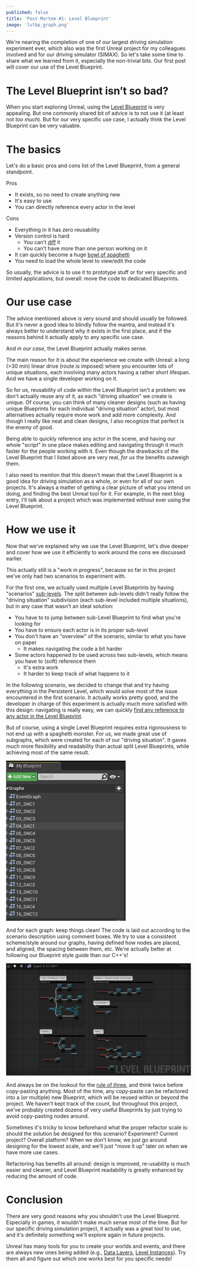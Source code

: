 ```yaml
---
published: false
title: 'Post Mortem #1: Level Blueprint'
image: 'lvlbp_graph.png'
---
```


We're nearing the completion of one of our largest driving simulation experiment ever, which also was the first Unreal project for my colleagues involved and for our driving simulator (SIMAX). So let's take some time to share what we learned from it, especially the non-trivial bits. Our first post will cover our use of the Level Blueprint.

# The Level Blueprint isn’t so bad?

When you start exploring Unreal, using the [Level Blueprint](https://docs.unrealengine.com/5.3/en-US/level-blueprint-in-unreal-engine/) is very appealing. But one commonly shared bit of advice is to not use it (at least not *too much*). But for our very specific use case, I actually think the Level Blueprint can be very valuable.

# The basics

Let's do a basic pros and cons list of the Level Blueprint, from a general standpoint.

Pros
* It exists, so no need to create anything new
* It's easy to use
* You can directly reference every actor in the level

Cons
* Everything in it has zero reusability
* Version control is hard
  * You can't [diff](https://docs.unrealengine.com/5.3/en-US/ue-diff-tool-in-unreal-engine/) it
  * You can't have more than one person working on it
* It can quickly become a huge [bowl of spaghetti](https://blueprintsfromhell.tumblr.com/)
* You need to load the whole level to view/edit the code

So usually, the advice is to use it to prototype stuff or for very specific and limited applications, but overall: move the code to dedicated Blueprints.

# Our use case

The advice mentioned above is very sound and should usually be followed. But it's never a good idea to blindly follow the mantra, and instead it's always better to understand why it exists in the first place, and if the reasons behind it actually apply to any specific use case.

And *in our case*, the Level Blueprint actually makes sense.

The main reason for it is about the experience we create with Unreal: a long (>30 min) linear drive (route is imposed) where you encounter lots of unique situations, each involving many actors having a rather short lifespan. And we have a single developer working on it.

So for us, reusability of code within the Level Blueprint isn't a problem: we don't actually reuse any of it, as each "driving situation" we create is unique. Of course, you can think of many cleaner designs (such as having unique Blueprints for each individual "driving situation" actor), but most alternatives actually require more work and add more complexity. And though I really like neat and clean designs, I also recognize that perfect is the enemy of good.

Being able to quickly reference any actor in the scene, and having our whole "script" in one place makes editing and navigating through it much faster for the people working with it. Even though the drawbacks of the Level Blueprint that I listed above are very real, *for us* the benefits outweigh them.

I also need to mention that this doesn't mean that the Level Blueprint is a good idea for driving simulation as a whole, or even for all of our own projects. It's always a matter of getting a clear picture of what you intend on doing, and finding the best Unreal tool for it. For example, in the next blog entry, I'll talk about a project which was implemented without ever using the Level Blueprint.

# How we use it

Now that we've explained why we use the Level Blueprint, let's dive deeper and cover how we use it efficiently to work around the cons we discussed earlier.

This actually still is a "work in progress", because so far in this project we've only had two scenarios to experiment with.

For the first one, we actually used multiple Level Blueprints by having "scenarios" [sub-levels](https://docs.unrealengine.com/5.3/en-US/managing-multiple-levels-in-unreal-engine/). The split between sub-levels didn't really follow the "driving situation" subdivision (each sub-level included multiple situations), but in any case that wasn't an ideal solution:
* You have to to jump between sub-Level Blueprint to find what you're looking for
* You have to ensure each actor is in its proper sub-level
* You don't have an "overview" of the scenario, similar to what you have on paper
  * It makes navigating the code a bit harder
* Some actors happened to be used across two sub-levels, which means you have to (soft) reference them
  * It's extra work
  * It harder to keep track of what happens to it

In the following scenario, we decided to change that and try having everything in the Persistent Level, which would solve most of the issue encountered in the first scenario. It actually works pretty good, and the developer in charge of this experiment is actually much more satisfied with this design: navigating is really easy, we can quickly [find any reference to any actor in the Level Blueprint](/images/find_in_lvlbp.png).

But of course, using a single Level Blueprint requires extra rigorousness to not end up with a spaghetti monster. For us, we made great use of subgraphs, which were created for each of our "driving situation". It gaves much more flexibility and readability than actual split Level Blueprints, while achieving most of the same result.

![](/images/lvlbp_subgraph.png#center)

And for each graph: keep things clean! The code is laid out according to the scenario description using comment boxes. We try to use a consistent scheme/style around our graphs, having defined how nodes are placed, and aligned, the spacing between them, etc. We're actually better at following our Blueprint style guide than our C++'s!

![](/images/lvlbp_graph.png)

And always be on the lookout for the [rule of three](https://en.wikipedia.org/wiki/Rule_of_three_(computer_programming)), and think twice before copy-pasting anything. Most of the time, any copy-paste can be refactored into a (or multiple) new Blueprint, which will be reused within or beyond the project. We haven't kept track of the count, but throughout this project, we've probably created dozens of very useful Blueprints by just trying to avoid copy-pasting nodes around.

Sometimes it's tricky to know beforehand what the proper refactor scale is: should the solution be designed for this scenario? Experiment? Current project? Overall platform? When we don't know, we just go around designing for the lowest scale, and we'll just "move it up" later on when we have more use cases.

Refactoring has benefits all around: design is improved, re-usability is much easier and cleaner, and Level Blueprint readability is greatly enhanced by reducing the amount of code.

# Conclusion

There are very good reasons why you shouldn't use the Level Blueprint. Especially in games, it wouldn't make much sense most of the time. But for our specific driving simulation project, it actually was a great tool to use, and it's definitely something we'll explore again in future projects.

Unreal has many tools for you to create your worlds and events, and there are always new ones being added (e.g., [Data Layers](https://docs.unrealengine.com/5.3/en-US/world-partition---data-layers-in-unreal-engine/), [Level Instances](https://docs.unrealengine.com/5.3/en-US/level-instancing-in-unreal-engine/)). Try them all and figure out which one works best for you specific needs!
